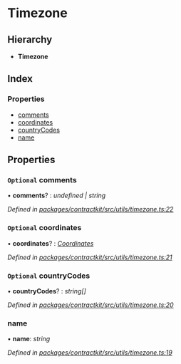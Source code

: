 # Timezone

## Hierarchy

* **Timezone**

## Index

### Properties

* [comments]()
* [coordinates]()
* [countryCodes]()
* [name]()

## Properties

### `Optional` comments

• **comments**? : _undefined \| string_

_Defined in_ [_packages/contractkit/src/utils/timezone.ts:22_](https://github.com/celo-org/celo-monorepo/blob/master/packages/contractkit/src/utils/timezone.ts#L22)

### `Optional` coordinates

• **coordinates**? : [_Coordinates_]()

_Defined in_ [_packages/contractkit/src/utils/timezone.ts:21_](https://github.com/celo-org/celo-monorepo/blob/master/packages/contractkit/src/utils/timezone.ts#L21)

### `Optional` countryCodes

• **countryCodes**? : _string\[\]_

_Defined in_ [_packages/contractkit/src/utils/timezone.ts:20_](https://github.com/celo-org/celo-monorepo/blob/master/packages/contractkit/src/utils/timezone.ts#L20)

### name

• **name**: _string_

_Defined in_ [_packages/contractkit/src/utils/timezone.ts:19_](https://github.com/celo-org/celo-monorepo/blob/master/packages/contractkit/src/utils/timezone.ts#L19)

